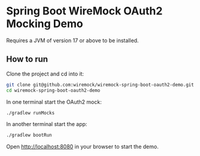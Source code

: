 # Spring Boot WireMock OAuth2 Mocking Demo

Requires a JVM of version 17 or above to be installed.

## How to run

Clone the project and cd into it:

```bash
git clone git@github.com:wiremock/wiremock-spring-boot-oauth2-demo.git --depth 1
cd wiremock-spring-boot-oauth2-demo
```


In one terminal start the OAuth2 mock:

```bash
./gradlew runMocks
```

In another terminal start the app:

```bash
./gradlew bootRun
```

Open [http://localhost:8080](http://localhost:8080/) in your browser to start the demo.